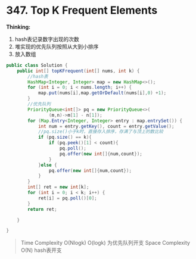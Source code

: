 # 347. Top K Frequent Elements
**Thinking:**
1. hash表记录数字出现的次数
2. 堆实现的优先队列按照从大到小排序
3. 放入数组

```java
public class Solution {
    public int[] topKFrequent(int[] nums, int k) {
        //hash表
        HashMap<Integer, Integer> map = new HashMap<>();
        for (int i = 0; i < nums.length; i++) {
            map.put(nums[i],map.getOrDefault(nums[i],0) +1);
        }
        //优先队列
        PriorityQueue<int[]> pq = new PriorityQueue<>(
                (m,n)->m[1] - n[1]);
        for (Map.Entry<Integer, Integer> entry : map.entrySet()) {
            int num = entry.getKey(), count = entry.getValue();
            //pq.size()小于k时，直接存入排序，存满了与顶上的数比较
            if (pq.size() == k){
                if (pq.peek()[1] < count){
                    pq.poll();
                    pq.offer(new int[]{num,count});
                }
            }else {
                pq.offer(new int[]{num,count});
            }
        }
        int[] ret = new int[k];
        for (int i = 0; i < k; i++) {
            ret[i] = pq.poll()[0];
        }
        return ret;

    }

}
```
> Time  Complexity O(Nlogk) O(logk) 为优先队列开支
> Space Complexity O(N) hash表开支